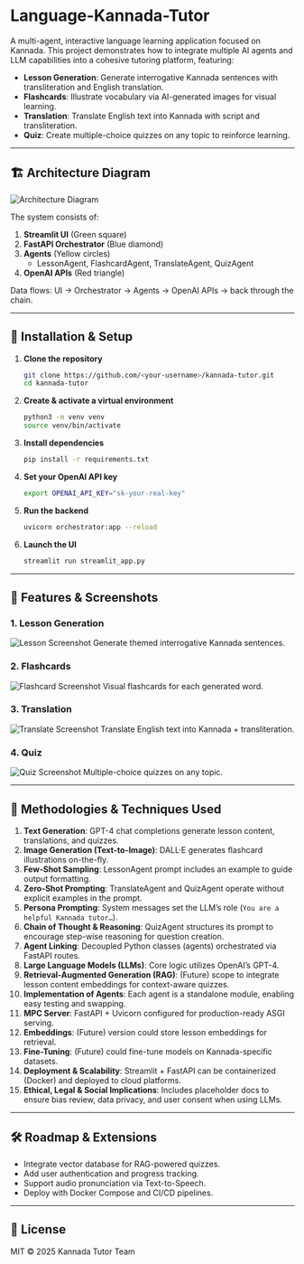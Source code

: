 # Language-Kannada-Tutor
A multi-agent, interactive language learning application focused on Kannada. This project demonstrates how to integrate multiple AI agents and LLM capabilities into a cohesive tutoring platform, featuring:

- **Lesson Generation**: Generate interrogative Kannada sentences with transliteration and English translation.  
- **Flashcards**: Illustrate vocabulary via AI-generated images for visual learning.  
- **Translation**: Translate English text into Kannada with script and transliteration.  
- **Quiz**: Create multiple-choice quizzes on any topic to reinforce learning.

---

## 🏗 Architecture Diagram

![Architecture Diagram](images/architecture_diagram.png)

The system consists of:
1. **Streamlit UI** (Green square)
2. **FastAPI Orchestrator** (Blue diamond)
3. **Agents** (Yellow circles)
   - LessonAgent, FlashcardAgent, TranslateAgent, QuizAgent
4. **OpenAI APIs** (Red triangle)

Data flows: UI → Orchestrator → Agents → OpenAI APIs → back through the chain.

---

## 🚀 Installation & Setup

1. **Clone the repository**
   ```bash
   git clone https://github.com/<your-username>/kannada-tutor.git
   cd kannada-tutor
   ```
2. **Create & activate a virtual environment**
   ```bash
   python3 -m venv venv
   source venv/bin/activate
   ```
3. **Install dependencies**
   ```bash
   pip install -r requirements.txt
   ```
4. **Set your OpenAI API key**
   ```bash
   export OPENAI_API_KEY="sk-your-real-key"
   ```
5. **Run the backend**
   ```bash
   uvicorn orchestrator:app --reload
   ```
6. **Launch the UI**
   ```bash
   streamlit run streamlit_app.py
   ```

---

## 🎯 Features & Screenshots

### 1. Lesson Generation
![Lesson Screenshot](images/lesson.png)
Generate themed interrogative Kannada sentences.

### 2. Flashcards
![Flashcard Screenshot](images/flashcards.png)
Visual flashcards for each generated word.

### 3. Translation
![Translate Screenshot](images/translate.png)
Translate English text into Kannada + transliteration.

### 4. Quiz
![Quiz Screenshot](images/quiz.png)
Multiple-choice quizzes on any topic.

---

## 🔬 Methodologies & Techniques Used

1. **Text Generation**: GPT-4 chat completions generate lesson content, translations, and quizzes.  
2. **Image Generation (Text-to-Image)**: DALL·E generates flashcard illustrations on-the-fly.  
3. **Few-Shot Sampling**: LessonAgent prompt includes an example to guide output formatting.  
4. **Zero-Shot Prompting**: TranslateAgent and QuizAgent operate without explicit examples in the prompt.  
5. **Persona Prompting**: System messages set the LLM’s role (``You are a helpful Kannada tutor…``).  
6. **Chain of Thought & Reasoning**: QuizAgent structures its prompt to encourage step-wise reasoning for question creation.  
7. **Agent Linking**: Decoupled Python classes (agents) orchestrated via FastAPI routes.  
8. **Large Language Models (LLMs)**: Core logic utilizes OpenAI’s GPT-4.  
9. **Retrieval-Augmented Generation (RAG)**: (Future) scope to integrate lesson content embeddings for context-aware quizzes.  
10. **Implementation of Agents**: Each agent is a standalone module, enabling easy testing and swapping.  
11. **MPC Server**: FastAPI + Uvicorn configured for production-ready ASGI serving.  
12. **Embeddings**: (Future) version could store lesson embeddings for retrieval.  
13. **Fine-Tuning**: (Future) could fine-tune models on Kannada-specific datasets.  
14. **Deployment & Scalability**: Streamlit + FastAPI can be containerized (Docker) and deployed to cloud platforms.  
15. **Ethical, Legal & Social Implications**: Includes placeholder docs to ensure bias review, data privacy, and user consent when using LLMs.

---

## 🛠 Roadmap & Extensions
- Integrate vector database for RAG-powered quizzes.  
- Add user authentication and progress tracking.  
- Support audio pronunciation via Text-to-Speech.  
- Deploy with Docker Compose and CI/CD pipelines.

---

## 📄 License

MIT © 2025 Kannada Tutor Team

